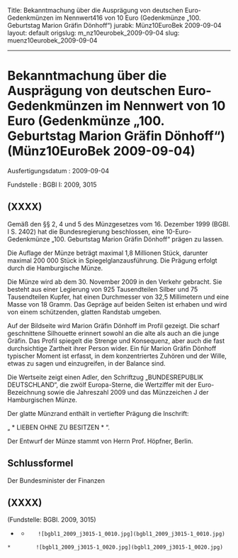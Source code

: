 Title: Bekanntmachung über die Ausprägung von deutschen Euro-Gedenkmünzen im Nennwert416
  von 10 Euro (Gedenkmünze „100. Geburtstag Marion Gräfin Dönhoff“)
jurabk: Münz10EuroBek 2009-09-04
layout: default
origslug: m_nz10eurobek_2009-09-04
slug: muenz10eurobek_2009-09-04

---

# Bekanntmachung über die Ausprägung von deutschen Euro-Gedenkmünzen im Nennwert von 10 Euro (Gedenkmünze „100. Geburtstag Marion Gräfin Dönhoff“) (Münz10EuroBek 2009-09-04)

Ausfertigungsdatum
:   2009-09-04

Fundstelle
:   BGBl I: 2009, 3015


## (XXXX)

Gemäß den §§ 2, 4 und 5 des Münzgesetzes vom 16. Dezember 1999 (BGBl.
I S. 2402) hat die Bundesregierung beschlossen, eine 10-Euro-
Gedenkmünze „100. Geburtstag Marion Gräfin Dönhoff“ prägen zu lassen.

Die Auflage der Münze beträgt maximal 1,8 Millionen Stück, darunter
maximal 200 000 Stück in Spiegelglanzausführung. Die Prägung erfolgt
durch die Hamburgische Münze.

Die Münze wird ab dem 30. November 2009 in den Verkehr gebracht. Sie
besteht aus einer Legierung von 925 Tausendteilen Silber und 75
Tausendteilen Kupfer, hat einen Durchmesser von 32,5 Millimetern und
eine Masse von 18 Gramm. Das Gepräge auf beiden Seiten ist erhaben und
wird von einem schützenden, glatten Randstab umgeben.

Auf der Bildseite wird Marion Gräfin Dönhoff im Profil gezeigt. Die
scharf geschnittene Silhouette erinnert sowohl an die alte als auch an
die junge Gräfin. Das Profil spiegelt die Strenge und Konsequenz, aber
auch die fast durchsichtige Zartheit ihrer Person wider. Ein für
Marion Gräfin Dönhoff typischer Moment ist erfasst, in dem
konzentriertes Zuhören und der Wille, etwas zu sagen und einzugreifen,
in der Balance sind.

Die Wertseite zeigt einen Adler, den Schriftzug „BUNDESREPUBLIK
DEUTSCHLAND“, die zwölf Europa-Sterne, die Wertziffer mit der Euro-
Bezeichnung sowie die Jahreszahl 2009 und das Münzzeichen J der
Hamburgischen Münze.

Der glatte Münzrand enthält in vertiefter Prägung die Inschrift:

„ \* LIEBEN OHNE ZU BESITZEN \* “.

Der Entwurf der Münze stammt von Herrn Prof. Höpfner, Berlin.


## Schlussformel

Der Bundesminister der Finanzen


## (XXXX)

(Fundstelle: BGBl. 2009, 3015)

*    *        ![bgbl1_2009_j3015-1_0010.jpg](bgbl1_2009_j3015-1_0010.jpg)
    *        ![bgbl1_2009_j3015-1_0020.jpg](bgbl1_2009_j3015-1_0020.jpg)


